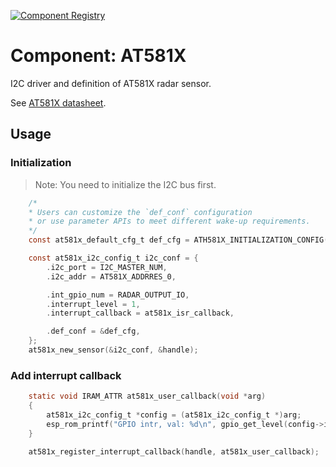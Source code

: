 [![Component Registry](https://components.espressif.com/components/espressif/at581x/badge.svg)](https://components.espressif.com/components/espressif/at581x)

# Component: AT581X
I2C driver and definition of AT581X radar sensor.

See [AT581X datasheet](https://dl.espressif.com/AE/esp_iot_solution/MS58-3909S68U4-3V3-G-NLS-IIC%20Data%20Sheet%20V1.0.pdf).

## Usage

### Initialization
> Note: You need to initialize the I2C bus first.
```c
    /*
    * Users can customize the `def_conf` configuration
    * or use parameter APIs to meet different wake-up requirements.
    */
    const at581x_default_cfg_t def_cfg = ATH581X_INITIALIZATION_CONFIG();

    const at581x_i2c_config_t i2c_conf = {
        .i2c_port = I2C_MASTER_NUM,
        .i2c_addr = AT581X_ADDRRES_0,

        .int_gpio_num = RADAR_OUTPUT_IO,
        .interrupt_level = 1,
        .interrupt_callback = at581x_isr_callback,

        .def_conf = &def_cfg,
    };
    at581x_new_sensor(&i2c_conf, &handle);
```

### Add interrupt callback
```c
    static void IRAM_ATTR at581x_user_callback(void *arg)
    {
        at581x_i2c_config_t *config = (at581x_i2c_config_t *)arg;
        esp_rom_printf("GPIO intr, val: %d\n", gpio_get_level(config->int_gpio_num));
    }

    at581x_register_interrupt_callback(handle, at581x_user_callback);
```


